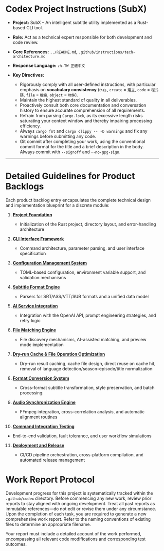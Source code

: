 # Codex Project Instructions (SubX)

* **Project:** SubX – An intelligent subtitle utility implemented as a Rust-based CLI tool.

* **Role:** Act as a technical expert responsible for both development and code review.

* **Core References:** `../README.md`, `.github/instructions/tech-architecture.md`

* **Response Language:** `zh-TW 正體中文`

* **Key Directives:**

  * Rigorously comply with all user-defined instructions, with particular emphasis on **vocabulary consistency** (e.g., `create` = `建立`, `code` = `程式碼`, `file` = `檔案`, `object` = `物件`).
  * Maintain the highest standard of quality in all deliverables.
  * Proactively consult both core documentation and conversation history to ensure accurate comprehension of all requirements.
  * Refrain from parsing `Cargo.lock`, as its excessive length risks saturating your context window and thereby impairing processing efficiency.
  * Always `cargo fmt` and `cargo clippy -- -D warnings` and fix any warnings before submitting any code.
  * Git commit after completing your work, using the conventional commit format for the title and a brief description in the body. Always commit with `--signoff` and `--no-gpg-sign`.

---

# Detailed Guidelines for Product Backlogs

Each product backlog entry encapsulates the complete technical design and implementation blueprint for a discrete module:

1. **[Project Foundation](.github/instructions/01-project-foundation.md)**

   * Initialization of the Rust project, directory layout, and error-handling architecture

2. **[CLI Interface Framework](.github/instructions/02-cli-interface.md)**

   * Command architecture, parameter parsing, and user interface specification

3. **[Configuration Management System](.github/instructions/03-config-management.md)**

   * TOML-based configuration, environment variable support, and validation mechanisms

4. **[Subtitle Format Engine](.github/instructions/04-subtitle-format-engine.md)**

   * Parsers for SRT/ASS/VTT/SUB formats and a unified data model

5. **[AI Service Integration](.github/instructions/05-ai-service-integration.md)**

   * Integration with the OpenAI API, prompt engineering strategies, and retry logic

6. **[File Matching Engine](.github/instructions/06-file-matching-engine.md)**

   * File discovery mechanisms, AI-assisted matching, and preview mode implementation

7. **[Dry-run Cache & File Operation Optimization](.github/instructions/07-dryrun-cache.md)**

   * Dry-run result caching, cache file design, direct reuse on cache hit, removal of language detection/season-episode/title normalization

8. **[Format Conversion System](.github/instructions/08-format-conversion-system.md)**

   * Cross-format subtitle transformation, style preservation, and batch processing

9. **[Audio Synchronization Engine](.github/instructions/09-audio-sync-engine.md)**

   * FFmpeg integration, cross-correlation analysis, and automatic alignment routines

10. **[Command Integration Testing](.github/instructions/10-command-integration.md)**

   * End-to-end validation, fault tolerance, and user workflow simulations

11. **[Deployment and Release](.github/instructions/11-deployment-release.md)**

    * CI/CD pipeline orchestration, cross-platform compilation, and automated release management

# Work Report Protocol

Development progress for this project is systematically tracked within the `.github/codex` directory. Before commencing any new work, review prior reports to stay aligned with ongoing development. Treat all past reports as immutable references—do not edit or revise them under any circumstance. Upon the completion of each task, you are required to generate a new comprehensive work report. Refer to the naming conventions of existing files to determine an appropriate filename. 

Your report must include a detailed account of the work performed, encompassing all relevant code modifications and corresponding test outcomes.
